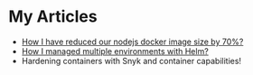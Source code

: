 # My Articles

* [How I have reduced our nodejs docker image size by 70%?](nodejs_docker_image_size_reduction.md)
* [How I managed multiple environments with Helm?](multiple_helm_environments.md)
* Hardening containers with Snyk and container capabilities!
